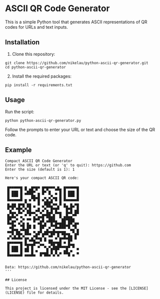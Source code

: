 # ASCII QR Code Generator

This is a simple Python tool that generates ASCII representations of QR codes for URLs and text inputs.

## Installation

1. Clone this repository:
```
git clone https://github.com/nikelau/python-ascii-qr-generator.git
cd python-ascii-qr-generator
```
2. Install the required packages:
```
pip install -r requirements.txt
```

## Usage

Run the script:
```
python python-ascii-qr-generator.py
```

Follow the prompts to enter your URL or text and choose the size of the QR code.

## Example
```
Compact ASCII QR Code Generator
Enter the URL or text (or 'q' to quit): https://github.com
Enter the size (default is 1): 1

Here's your compact ASCII QR code:

 ▄▄▄▄▄▄▄ ▄  ▄▄▄▄ ▄▄▄▄▄▄ ▄  ▄▄▄▄▄▄▄ 
 █ ▄▄▄ █ ▀▄██▄▀  █▄▀▄  ▀▀█ █ ▄▄▄ █ 
 █ ███ █ ▀▀▀█▄ █ ▀  ▀▄ ▀ █ █ ███ █ 
 █▄▄▄▄▄█ ▄ ▄▀█▀█ ▄▀▄▀▄▀█ █ █▄▄▄▄▄█ 
 ▄ ▄▄ ▄▄▄▀▄▄   █  ███▀▄▄ █ ▄  ▄ ▄▄ 
 █▀█▀▄█▄▀▄▀█ ▀ ▄ ▀▄▀▀█▄▄█  ▀█▄█▀ █ 
  █▄▄ █▄▀ ██▄▄▀▀▄▀ █▄█ █▄▄  █▄█ ██ 
 █▄█▄▀ ▄ ▀ ▀ ▄▀▄▄█▀██▄█  █ ▄█▄▄▀▀  
 █▀▄▄▀ ▄▀ ▀▀ █▀▀▄█ ▄███▄  ██▀███   
 ▀▀█▄ ▀▄█ █▄ ▄ ▀█▄█  █▄█▀███▄█▀▄█▀ 
  ▀█▄▄ ▄█▄█▀ ▀  █▀ ▄▀ ▄▀▀▀▀▀ ▀▄▄▀▄ 
 ▀▀█ ██▄ ██▄ ▀▄█▀▄██▀██▀█▀██▄▄ ▀▄█ 
 ▄▀▄█▄█▄▀▄▄ ▄▀█▄▄▀▄ ▀▀ ▄▀▄▄█▄██ █  
 ▄▄▄▄▄▄▄ █ ▀▀█▄▄▀ ▀ ██▄▄▄█ ▄ █▀    
 █ ▄▄▄ █ ▀█▀█▀ ▄▀▀▄ ▄▀█▄██▄▄▄█▀█   
 █ ███ █ ██ █ ▄    █ █▀█▀  ▄█ ▄  ▀ 
 █▄▄▄▄▄█ ▄▄▄█▄  █▀██▄▀▄▀▄▀ ▀▀█ ▄ ▀ 
                                   

Data: https://github.com/nikelau/python-ascii-qr-generator
'''

## License

This project is licensed under the MIT License - see the [LICENSE](LICENSE) file for details.